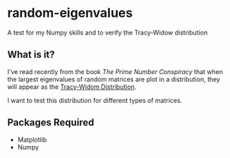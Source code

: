 # random-eigenvalues
A test for my Numpy skills and to verify the Tracy-Widow distribution

## What is it?
I've read recently from the book *The Prime Number Conspiracy* that when the largest eigenvalues of random matrices are plot in a distribution, they will appear as the [Tracy-Widom Distribution](https://en.wikipedia.org/wiki/Tracy%E2%80%93Widom_distribution).

I want to test this distribution for different types of matrices.

## Packages Required
- Matplotlib
- Numpy

